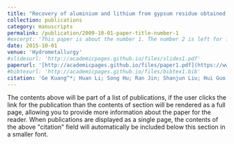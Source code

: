 ```yaml
---
title: "Recovery of aluminium and lithium from gypsum residue obtained in the process of lithium extraction from lepidolite"
collection: publications
category: manuscripts
permalink: /publication/2009-10-01-paper-title-number-1
#excerpt: 'This paper is about the number 1. The number 2 is left for future work.'
date: 2015-10-01
venue: 'Hydrometallurgy'
#slidesurl: 'http://academicpages.github.io/files/slides1.pdf'
paperurl: '[http://academicpages.github.io/files/paper1.pdf](https://www.sciencedirect.com/science/article/pii/S0304386X15300748#:~:text=This%20paper%20presents%20a%20novel%20technique%20for%20recovering,generated%20during%20the%20extraction%20of%20lithium%20from%20lepidolite.)'
#bibtexurl: 'http://academicpages.github.io/files/bibtex1.bib'
citation: 'Ge Kuang^*; Huan Li; Song Hu; Ran Jin; Shanjun Liu; Hui Guo; Recovery of aluminium and lithium from gypsum residue obtained in the process of lithium extraction from lepidolite. Hydrometallurgy, 2015, 157: 214-218.'
---
```

The contents above will be part of a list of publications, if the user clicks the link for the publication than the contents of section will be rendered as a full page, allowing you to provide more information about the paper for the reader. When publications are displayed as a single page, the contents of the above "citation" field will automatically be included below this section in a smaller font.
